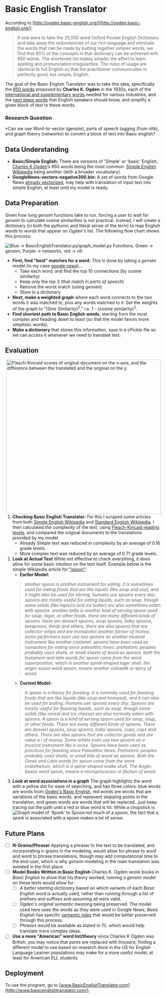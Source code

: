# **Basic English Translator**
According to [http://ogden.basic-english.org/](http://ogden.basic-english.org/):
> If one were to take the 25,000 word Oxford Pocket English Dictionary and take away the redundancies of our rich language and eliminate the words that can be made by putting together simpler words, we find that 90% of the concepts in that dictionary can be achieved with 850 words. The shortened list makes simpler the effort to learn spelling and pronunciation irregularities. The rules of usage are identical to full English so that the practitioner communicates in perfectly good, but simple, English.

The goal of the Basic English Translator was to take this idea, specifically the [850 words](http://ogden.basic-english.org/words.html) proposed by **Charles K. Ogden** in the 1930s, each of the [international and supplementary words](http://ogden.basic-english.org/intlword.html) needed for various industries, and the [next steps words](http://ogden.basic-english.org/intlword.html) that English speakers should know, and simplify a given block of text to these words.

### **Research Question**
*Can we use Word-to-vector (gensim), parts of speech tagging (from nltk), and graph theory (networkx) to convert a block of text into Basic english?

## **Data Understanding**
* **Basic/Simple English:** There are versions of 'Simple' or 'basic' English, [Charles K Ogden](http://ogden.basic-english.org/)’s 850 words being the most common.  [Simple English Wikipedia](https://simple.wikipedia.org/wiki/Simple_English_Wikipedia) being another (with a broader vocabulary).
* **GoogleNews-vectors-negative300.bin:** A set of words from Google News [already vectorized](https://github.com/mmihaltz/word2vec-GoogleNews-vectors/blob/master/GoogleNews-vectors-negative300.bin.gz), may help with translation of input text into simple English, at least until my model is ready.

## **Data Preparation**
Given how long *gensim* functions take to run, forcing a user to wait for *gensim* to calculate cosine similarities is not practical.  Instead, I will create a dictionary (in both the pythonic and literal sense of the term) to map English words to words that appear on Ogden's list.  The following flow chart shows this process:
<section id="graphic_1" markdown="1">
<img align="center" src="/images/data_prep.png" alt="Blue -> BasicEnglishTranslator.py/graph_model.py Functions, Green -> gensim, Purple -> networkx, red -> nlt"></section>

* **First, find "best" matches for a word:** This is done by taking a *gensim* model (in my case [google news](https://github.com/mmihaltz/word2vec-GoogleNews-vectors/blob/master/GoogleNews-vectors-negative300.bin.gz))...
  * Take each word, and find the top 10 connections (by cosine similarity)
  * Keep only the top 3 (that match in *parts of speech*)
  * Remove the worst match (using *gensim*)
  * Store in a dictionary
* **Next, make a weighted graph** where each word connects to the two words it was matched to, plus any words matched to it.  Set the weights of the graph to "(Sine Similarity)<sup>2</sup>," i.e.  1 - (cosine similarity)<sup>2</sup>.
* **Find shortest path to Basic English words**, starting from the most complex and heading down to least (so that the model favors more simplistic words).
* **Make a dictionary** that stores this information, save in a cPickle file so we can access it whenever we need to translate text.

## **Evaluation**
<section id="graphic_2" markdown="1"><img align="right" src="/images/flesch-kincaid_graph.png" alt="Flesch-Kincaid scores of original document on the x-axis, and the difference between the translated and the original on the y.", height=500, width=500></section>

1. **Checking Basic English Translator:** For this I scraped some articles from both [Simple English Wikipedia](https://simple.wikipedia.org/wiki/Main_Page) and [Standard English Wikipedia](https://en.wikipedia.org/wiki/Main_Page).  I then calculated the complexity of the text, using [Flesch-Kincaid reading levels](https://en.wikipedia.org/wiki/Flesch%E2%80%93Kincaid_readability_tests), and compared the original documents to the translations provided by my model.
    * Already Simple text was reduced in complexity by an average of 0.16 grade levels.
    * More complex text was reduced by an average of 0.71 grade levels.
2. **Look at Actual Text** While not effective to check everything, it does allow for some basic intuition on the text itself.  Example below is the simple Wikipedia article for ["spoon"](https://simple.wikipedia.org/wiki/Spoon):
    * **Earlier Model:**
    >*another spoon is another instrument for eating. it is sometimes used for eating foods that are like liquids (like soup and soy), and it might also be used for stirring. humans use spoons every day. spoons are mostly useful for eating liquids, such as soup, though some solids (like tapioca and ice butter) are also sometimes eaten with spoons. another ladle is another kind of serving spoon used for soup, lager, or other foods. there are many different kinds of spoons. there are dessert spoons, soup spoons, baby spoons, teaspoons, thirds and others. there are also spoons that are collector whips and are monopolist another farmer of money. some performers even use two spoons as another musical instrument like another castanet. spoons have been used as computers for eating since paleolithic times. prehistoric peoples probably used shells, or small sheets of wood as spoons. both the testament and latin words for spoon come from the word superposition, which is another spiral-shaped lager shell. the anglo-saxon word spoon, means another sidewalk or spicy of wood.*
    * **Current Model:**
    > *A spoon is a theory for feasting. It is normally used for feasting foods that are like liquids (like soup and honeyed), and it can also be used for boiling. Humans use spoons every day. Spoons are mostly useful for feasting liquids, such as soup, though some solids (like cereal and ice cheese) are also normally eaten with spoons. A spoon is a kind of serving spoon used for soup, soup, or other foods. There are many different kinds of spoons. There are dessert spoons, soup spoons, baby spoons, cups, cups and others. There are also spoons that are collector goods and are value a i of money. Some artists even use two spoons as a musical instrument like a verse. Spoons have been used as practices for feasting since Paleolithic times. Prehistoric peoples probably used shells, or small bits of wood as spoons. Both the Greek and Latin words for spoon come from the word endothelium, which is a spiral-shaped snake shell. The Anglo-Saxon word spoon, means a microprocessor or faction of wood.*
3. **Look at word associations in a graph**  The graph highlights the word with a yellow dot for ease of searching, and has three colors: blue words are words from [Ogden's Basic English](http://ogden.basic-english.org/), red words are words that are variations of the basic words, and represent stopping points in the translation, and green words are words that will be replaced...just keep tracing out the path until a red or blue word is hit.
<img align="left" src="/images/spoon_graph.png" alt="Graph model of 'Spork' to Spoon"></section>
While a chopstick is not much of a spoon, the fact that a *spork* is associated with a spoon makes a lot of sense.

## **Future Plans**
-[ ] **N-Grams/Phraser** Applying a phraser to the text to be translated, and incorporating n-grams in the modeling, would allow for phrase to word and word to phrase translations, though may add computational time to the end-user, which is why *gensim* modeling in the main translation was avoided in the first place.
-[ ] **Model Books Written in Basic English** Charles K. Ogden wrote books in *Basic English* to show that his theory worked; running a *gensim* model on these texts would allow for:
    -[ ] *A better starting dictionary* based on which variants of each *Basic English* word is actually used, rather than running through a list of prefixes and suffixes and assuming all were valid.
    -[ ] *Ogden's original semantic meaning* being preserved.  The model used here uses the words as they were used in Google News; *Basic English* has specific [semantic rules](http://ogden.basic-english.org/rules.html) that would be better preserved through this process.
    -[ ] *Phrases* would be available as stated in (1), which would help translate more complex ideas.
-[ ] **Use a more "American" word list/theory** since Charles K Ogden was British, you may notice that *pants* are replaced with *trousers*; finding a different model to use based on research done in the US for English Language Learner populations may make for a more useful model, at least for American ELL students.

## **Deployment**
To use the program, go to [www.BasicEnglishTranslator.com](http://www.basicenglishtranslator.com/).
